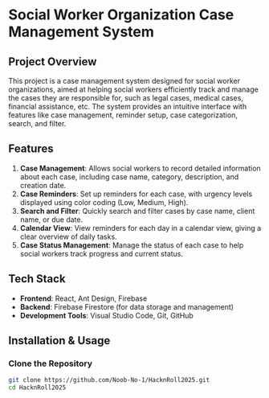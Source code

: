 # Social Worker Organization Case Management System

## Project Overview

This project is a case management system designed for social worker organizations, aimed at helping social workers efficiently track and manage the cases they are responsible for, such as legal cases, medical cases, financial assistance, etc. The system provides an intuitive interface with features like case management, reminder setup, case categorization, search, and filter.

## Features

1. **Case Management**: Allows social workers to record detailed information about each case, including case name, category, description, and creation date.
2. **Case Reminders**: Set up reminders for each case, with urgency levels displayed using color coding (Low, Medium, High).
3. **Search and Filter**: Quickly search and filter cases by case name, client name, or due date.
4. **Calendar View**: View reminders for each day in a calendar view, giving a clear overview of daily tasks.
5. **Case Status Management**: Manage the status of each case to help social workers track progress and current status.

## Tech Stack

- **Frontend**: React, Ant Design, Firebase
- **Backend**: Firebase Firestore (for data storage and management)
- **Development Tools**: Visual Studio Code, Git, GitHub

## Installation & Usage

### Clone the Repository

```bash
git clone https://github.com/Noob-No-1/HacknRoll2025.git
cd HacknRoll2025
